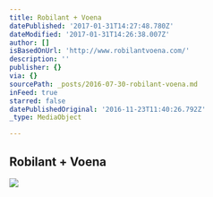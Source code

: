 ```yaml
---
title: Robilant + Voena
datePublished: '2017-01-31T14:27:48.780Z'
dateModified: '2017-01-31T14:26:38.007Z'
author: []
isBasedOnUrl: 'http://www.robilantvoena.com/'
description: ''
publisher: {}
via: {}
sourcePath: _posts/2016-07-30-robilant-voena.md
inFeed: true
starred: false
datePublishedOriginal: '2016-11-23T11:40:26.792Z'
_type: MediaObject

---
```

<article style=""><h1>Robilant + Voena</h1><img src="http://www.robilantvoena.com/custom_images/400x400/usr/library/images/main/1/mark-blower-160524-painting-in-italy-robilant-and-voena-0023.jpg" /></article>